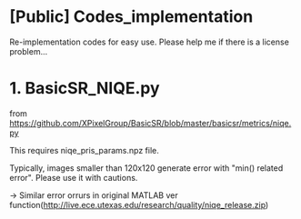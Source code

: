 # [Public] Codes_implementation
Re-implementation codes for easy use. Please help me if there is a license problem...

# 1. BasicSR_NIQE.py
from https://github.com/XPixelGroup/BasicSR/blob/master/basicsr/metrics/niqe.py

This requires niqe_pris_params.npz file.

Typically, images smaller than 120x120 generate error with "min() related error". Please use it with cautions.

-> Similar error orrurs in original MATLAB ver function(http://live.ece.utexas.edu/research/quality/niqe_release.zip)

